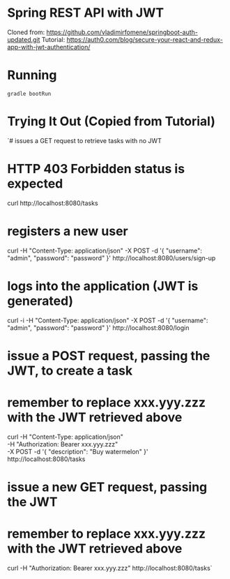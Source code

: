 # Spring REST API with JWT
Cloned from:  https://github.com/vladimirfomene/springboot-auth-updated.git
Tutorial: https://auth0.com/blog/secure-your-react-and-redux-app-with-jwt-authentication/

# Running 
`gradle bootRun`

# Trying It Out (Copied from Tutorial)

`# issues a GET request to retrieve tasks with no JWT
# HTTP 403 Forbidden status is expected
curl http://localhost:8080/tasks

# registers a new user
curl -H "Content-Type: application/json" -X POST -d '{
    "username": "admin",
    "password": "password"
}' http://localhost:8080/users/sign-up

# logs into the application (JWT is generated)
curl -i -H "Content-Type: application/json" -X POST -d '{
    "username": "admin",
    "password": "password"
}' http://localhost:8080/login

# issue a POST request, passing the JWT, to create a task
# remember to replace xxx.yyy.zzz with the JWT retrieved above
curl -H "Content-Type: application/json" \
-H "Authorization: Bearer xxx.yyy.zzz" \
-X POST -d '{
    "description": "Buy watermelon"
}'  http://localhost:8080/tasks

# issue a new GET request, passing the JWT
# remember to replace xxx.yyy.zzz with the JWT retrieved above
curl -H "Authorization: Bearer xxx.yyy.zzz" http://localhost:8080/tasks`